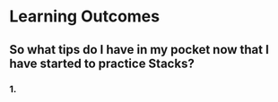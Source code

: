 # Learning Outcomes
## So what tips do I have in my pocket now that I have started to practice Stacks?
### 1. 